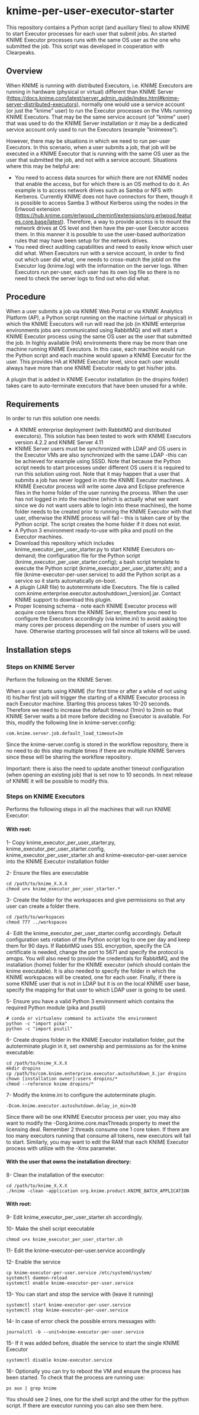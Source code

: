 
# knime-per-user-executor-starter
This repository contains a Python script (and auxiliary files) to allow KNIME to start Executor processes for each user that submit jobs. An started KNIME Executor processes runs with the same OS user as the one who submitted the job. This script was developed in cooperation with Clearpeaks.

## Overview

When KNIME is running with distributed Executors, i.e. KNIME Executors are running in hardware (physical or virtual) different than KNIME Server (https://docs.knime.com/latest/server_admin_guide/index.html#knime-server-distributed-executors), normally one would use a service account (or just the "knime" user) to run the Executor processes on the VMs running KNIME Executors. That may be the same service account (of "knime" user) that was used to do the KNIME Server installation or it may be a dedicated service account only used to run the Executors (example "knimeexe").

However, there may be situations in which we need to run per-user Executors. In this scenario, when a user submits a job, that job will be executed in a KNIME Executor that is running with the same OS user as the user that submitted the job, and not with a service account. Situations where this may be helpful are:
- You need to access data sources for which there are not KNIME nodes that enable the access, but for which there is an OS method to do it. An example is to access network drives such as Samba or NFS with Kerberos. Currently KNIME does not have connectors for them, though it is possible to access Samba 3 without Kerberos using the nodes in the Erlwood extension (https://hub.knime.com/erlwood_cheminf/extensions/org.erlwood.features.core.base/latest). Therefore, a way to provide access is to mount the network drives at OS level and then have the per-user Executor access them. In this manner it is possible to use the user-based authorization rules that may have been setup for the network drives.
- You need direct auditing capabilities and need to easily know which user did what. When Executors run with a service account, in order to find out which user did what, one needs to cross-match the jobId on the Executor log (knime.log) with the information on the server logs. When Executors run per-user, each user has its own log file so there is no need to check the server logs to find out who did what.

## Procedure

When a user submits a job via KNIME Web Portal or via KNIME Analytics Platform (AP), a Python script running on the machine (virtual or physical) in which the KNIME Executors will run will read the job (in KNIME enterprise environments jobs are communicated using RabbitMQ) and will start a KNIME Executor process using the same OS user as the user that submitted the job. In highly available (HA) environments there may be more than one machine running KNIME Executors. In this case, each machine would run the Python script and each machine would spawn a KNIME Executor for the user. This provides HA at KNIME Executor level, since each user would always have more than one KNIME Executor ready to get his/her jobs.

A plugin that is added in KNIME Executor installation (in the dropins folder) takes care to auto-terminate executors that have been unused for a while. 

## Requirements
In order to run this solution one needs:
- A KNIME enterprise deployment (with RabbitMQ and distributed executors). This solution has been tested to work with KNIME Executors version 4.2.2 and KNIME Server 4.11
- KNIME Server users must be synchronized with LDAP and OS users in the Executor VMs are also synchronized with the same LDAP -this can be achieved for example using SSSD. Note that because the Python script needs to start processes under different OS users it is required to run this solution using root. Note that it may happen that a user that submits a job has never logged in into the KNIME Executor machines. A KNIME Executor process will write some Java and Eclipse preference files in the home folder of the user running the process. When the user has not logged in into the machine (which is actually what we want since we do not want users able to login into these machines), the home folder needs to be created prior to running the KNIME Executor with that user, otherwise the KNIME process will fail – this is taken care of by the Python script. The script creates the home folder if it does not exist.
- A Python 3 environment ready-to-use with pika and psutil on the Executor machines.
- Download this repository which includes knime_executor_per_user_starter.py to start KNIME Executors on-demand; the configuration file for the Python script (knime_executor_per_user_starter.config); a bash script template to execute the Python script (knime_executor_per_user_starter.sh); and a file (knime-executor-per-user.service) to add the Python script as a service so it starts automatically on-boot.
- A plugin (JAR file) to autoterminate idle Executors. The file is called com.knime.enterprise.executor.autoshutdown_[version].jar. Contact KNIME support to download this plugin.
- Proper licensing schema - note each KNIME Executor process will acquire core tokens from the KNIME Server, therefore you need to configure the Executors accordingly (via knime.ini) to avoid asking too many cores per process depending on the number of users you will have. Otherwise starting processes will fail since all tokens will be used.

## Installation steps
### Steps on KNIME Server
Perform the following on the KNIME Server.

When a user starts using KNIME (for first time or after a while of not using it) his/her first job will trigger the starting of a KNIME Executor process in each Executor machine. Starting this process takes 10-20 seconds. Therefore we need to increase the default timeout (1min) to 2min so that KNIME Server waits a bit more before deciding no Executor is available. For this, modify the following line in knime-server.config: 
```
com.knime.server.job.default_load_timeout=2m
```

Since the knime-server.config is stored in the workflow repository, there is no need to do this step multiple times if there are multiple KNIME Servers since these will be sharing the workflow repository.

Important: there is also the need to update another timeout configuration (when opening an existing job) that is set now to 10 seconds. In next release of KNIME it will be possible to modify this.

### Steps on KNIME Executors
Performs the following steps in all the machines that will run KNIME Executor:

#### With root:

1-	Copy knime_executor_per_user_starter.py, knime_executor_per_user_starter.config, knime_executor_per_user_starter.sh and knime-executor-per-user.service into the KNIME Executor installation folder

2-	Ensure the files are executable
```
cd /path/to/knime_X.X.X
chmod u+x knime_executor_per_user_starter.*
```

3-	Create the folder for the workspaces and give permissions so that any user can create a folder there.
```
cd /path/to/workspaces
chmod 777 ../workspaces
```

4-	Edit the knime_executor_per_user_starter.config accordingly. Default configuration sets rotation of the Python script log to one per day and keep them for 90 days. If RabbitMQ uses SSL encryption, specify the CA certificate is needed, change the port to 5671 and specify the protocol is amqps. You will also need to provide the credentials for RabbitMQ, and the installation (home) folder for the KNIME executor (which should contain the knime executable). It is also needed to specify the folder in which the KNIME workspaces will be created, one for each user. Finally, if there is some KNIME user that is not in LDAP but it is on the local KNIME user base, specify the mapping for that user to which LDAP user is going to be used.

5-	Ensure you have a valid Python 3 environment which contains the required Python module (pika and psutil)
```
# conda or virtualenv command to activate the environment
python -c "import pika"
python -c "import psutil"
```

6-	Create dropins folder in the KNIME Executor installation folder, put the autoterminate plugin in it, set ownership and permissions as for the knime executable:
```
cd /path/to/knime_X.X.X
mkdir dropins
cp /path/to/com.knime.enterprise.executor.autoshutdown_X.jar dropins
chown [installation owner]:users dropins/*
chmod --reference knime dropins/*
```

7-	Modify the knime.ini to configure the autoterminate plugin.
```
-Dcom.knime.executor.autoshutdown.delay_in_min=30
```
Since there will be one KNIME Executor process per user, you may also want to modify the -Dorg.knime.core.maxThreads property to meet the licensing deal. Remember 2 threads consume one 1 core token. If there are too many executors running that consume all tokens, new executors will fail to start. Similarly, you may want to edit the RAM that each KNIME Executor process with utilize with the -Xmx parameter.

#### With the user that owns the installation directory:

8-	Clean the installation of the executor:
```
cd /path/to/knime_X.X.X
./knime -clean -application org.knime.product.KNIME_BATCH_APPLICATION
```

#### With root: 

9-	Edit knime_executor_per_user_starter.sh accordingly. 

10-	Make the shell script executable
```
chmod u+x knime_executor_per_user_starter.sh
```

11-	Edit the knime-executor-per-user.service accordingly

12-	Enable the service
```
cp knime-executor-per-user.service /etc/systemd/system/
systemctl daemon-reload
systemctl enable knime-executor-per-user.service
```

13-	You can start and stop the service with (leave it running)
```
systemctl start knime-executor-per-user.service
systemctl stop knime-executor-per-user.service
```

14-	In case of error check the possible errors messages with:
```
journalctl -b --unit=knime-executor-per-user.service
```

15-	If it was added before, disable the service to start the single KNIME Executor
```
systemctl disable knime-executor.service
```

16-	 Optionally you can try to reboot the VM and ensure the process has been started. To check that the process are running use:
```
ps aux | grep knime
```
You should see 2 lines, one for the shell script and the other for the python script. If there are executor running you can also see them here.
